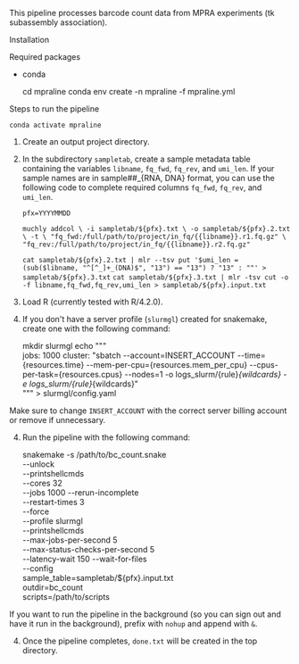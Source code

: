 This pipeline processes barcode count data from MPRA experiments (tk subassembly association).

Installation

Required packages
- conda

    cd mpraline
    conda env create -n mpraline -f mpraline.yml



Steps to run the pipeline

    conda activate mpraline

1. Create an output project directory.
2. In the subdirectory `sampletab`, create a sample metadata table containing the variables `libname`, `fq_fwd`, `fq_rev`, and `umi_len`. 
If your sample names are in sample##_{RNA, DNA} format, you can use the following code to complete required columns `fq_fwd`, `fq_rev`, and `umi_len`.

    `pfx=YYYYMMDD`

    `muchly addcol \
       -i sampletab/${pfx}.txt \
       -o sampletab/${pfx}.2.txt \
       -t \
       "fq_fwd:/full/path/to/project/in_fq/{{libname}}.r1.fq.gz" \
       "fq_rev:/full/path/to/project/in_fq/{{libname}}.r2.fq.gz"`

    `cat sampletab/${pfx}.2.txt | mlr --tsv put '$umi_len = (sub($libname, "^[^_]+_(DNA)$", "13") == "13") ? "13" : ""' > sampletab/${pfx}.3.txt`
    `cat sampletab/${pfx}.3.txt | mlr -tsv cut -o -f libname,fq_fwd,fq_rev,umi_len > sampletab/${pfx}.input.txt`

2. Load R (currently tested with R/4.2.0).
3. If you don't have a server profile (`slurmgl`) created for snakemake, create one with the following command:

    mkdir slurmgl
    echo """\
    jobs: 1000
    cluster: "sbatch --account=INSERT_ACCOUNT --time={resources.time} --mem-per-cpu={resources.mem_per_cpu} --cpus-per-task={resources.cpus} --nodes=1 -o logs_slurm/{rule}_{wildcards} -e logs_slurm/{rule}_{wildcards}"\
    """ > slurmgl/config.yaml

Make sure to change `INSERT_ACCOUNT` with the correct server billing account or remove if unnecessary.

4. Run the pipeline with the following command:

    snakemake -s /path/to/bc_count.snake \
        --unlock \
        --printshellcmds \
        --cores 32 \
        --jobs 1000 --rerun-incomplete \
        --restart-times 3 \
        --force \
        --profile slurmgl \
        --printshellcmds \
        --max-jobs-per-second 5 \
        --max-status-checks-per-second 5 \
        --latency-wait 150 --wait-for-files \
        --config \
            sample_table=sampletab/${pfx}.input.txt \
            outdir=bc_count \
            scripts=/path/to/scripts

If you want to run the pipeline in the background (so you can sign out and have it run in the background), prefix with `nohup` and append with `&`.

4. Once the pipeline completes, `done.txt` will be created in the top directory.
